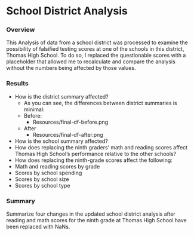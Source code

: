 # School District Analysis

### Overview
This Analysis of data from a school district was processed to examine the possibility of falsified testing scores at one of the schools in this district, Thomas High School. To do so, I replaced the questionable scores with a placeholder that allowed me to recalculate and compare the analysis without the numbers being affected by those values. 

### Results
- How is the district summary affected?
  - As you can see, the differences between district summaries is minimal: 
  - Before:
    - Resources/final-df-before.png
  - After
    - Resources/final-df-after.png
- How is the school summary affected?
- How does replacing the ninth graders’ math and reading scores affect Thomas High School’s performance relative to the other schools?
- How does replacing the ninth-grade scores affect the following:
- Math and reading scores by grade
- Scores by school spending
- Scores by school size
- Scores by school type

### Summary
Summarize four changes in the updated school district analysis after reading and math scores for the ninth grade at Thomas High School have been replaced with NaNs.
